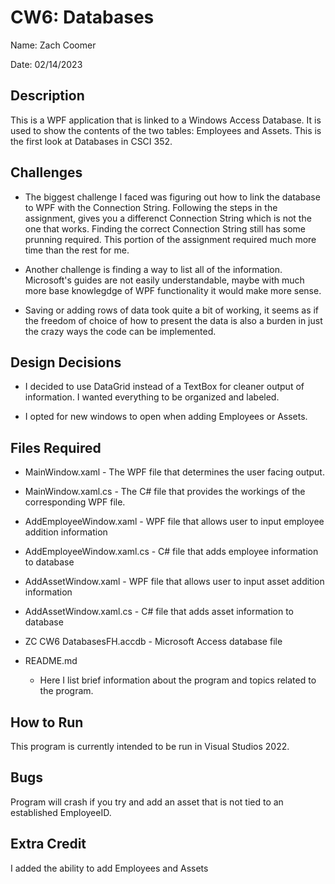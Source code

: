 # CW6: Databases

Name: Zach Coomer

Date: 02/14/2023

## Description

This is a WPF application that is linked to a Windows Access Database. It is used to show the contents of the two tables: Employees and Assets. This is the first look at Databases in CSCI 352.

## Challenges

* The biggest challenge I faced was figuring out how to link the database to WPF with the Connection String. Following the steps in the assignment, gives you a differenct Connection String which is not the one that works.
Finding the correct Connection String still has some prunning required. This portion of the assignment required much more time than the rest for me. 

* Another challenge is finding a way to list all of the information. Microsoft's guides are not easily understandable, maybe with much more base knowlegdge of WPF functionality it would make more sense.

* Saving or adding rows of data took quite a bit of working, it seems as if the freedom of choice of how to present the data is also a burden in just the crazy ways the code can be implemented.

## Design Decisions

* I decided to use DataGrid instead of a TextBox for cleaner output of information. I wanted everything to be organized and labeled. 

* I opted for new windows to open when adding Employees or Assets. 

## Files Required

* MainWindow.xaml - The WPF file that determines the user facing output.

* MainWindow.xaml.cs - The C# file that provides the workings of the corresponding WPF file.

* AddEmployeeWindow.xaml - WPF file that allows user to input employee addition information

* AddEmployeeWindow.xaml.cs - C# file that adds employee information to database

* AddAssetWindow.xaml - WPF file that allows user to input asset addition information

* AddAssetWindow.xaml.cs - C# file that adds asset information to database

* ZC CW6 DatabasesFH.accdb - Microsoft Access database file

* README.md
	- Here I list brief information about the program and topics related to the program.

## How to Run

This program is currently intended to be run in Visual Studios 2022.

## Bugs

Program will crash if you try and add an asset that is not tied to an established EmployeeID.

## Extra Credit

I added the ability to add Employees and Assets
